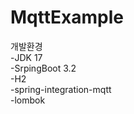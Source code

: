 # MqttExample

개발환경  <br>
-JDK 17<br>
-SrpingBoot 3.2<br>
-H2<br>
-spring-integration-mqtt<br>
-lombok<br>
